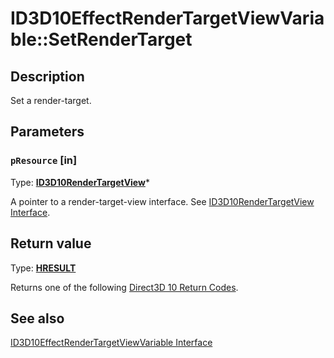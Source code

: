 # ID3D10EffectRenderTargetViewVariable::SetRenderTarget

## Description

Set a render-target.

## Parameters

### `pResource` [in]

Type: **[ID3D10RenderTargetView](https://learn.microsoft.com/windows/desktop/api/d3d10/nn-d3d10-id3d10rendertargetview)***

A pointer to a render-target-view interface. See [ID3D10RenderTargetView Interface](https://learn.microsoft.com/windows/desktop/api/d3d10/nn-d3d10-id3d10rendertargetview).

## Return value

Type: **[HRESULT](https://learn.microsoft.com/windows/win32/com/structure-of-com-error-codes)**

Returns one of the following [Direct3D 10 Return Codes](https://learn.microsoft.com/windows/desktop/direct3d10/d3d10-graphics-reference-returnvalues).

## See also

[ID3D10EffectRenderTargetViewVariable Interface](https://learn.microsoft.com/windows/desktop/api/d3d10effect/nn-d3d10effect-id3d10effectrendertargetviewvariable)